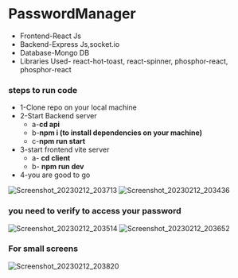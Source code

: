 # PasswordManager
- Frontend-React Js
- Backend-Express Js,socket.io
- Database-Mongo DB
- Libraries Used- react-hot-toast, react-spinner, phosphor-react, phosphor-react
### steps to run code  
   - 1-Clone repo on your local machine
   - 2-Start Backend server
       - a-**cd api**
       - b-**npm i (to install dependencies on your machine)**
       - c-**npm run start**
   - 3-start frontend vite server 
       - a- **cd client**
       - b- **npm run dev**
   - 4-you are good to go
   
![Screenshot_20230212_203713](https://user-images.githubusercontent.com/98267696/218320360-181867d6-ef2a-4555-a6e1-37782d43b3ca.png)
![Screenshot_20230212_203436](https://user-images.githubusercontent.com/98267696/218320379-e217e88b-afcd-4097-92e6-3727b44760e0.png)

### you need to verify to access your password
![Screenshot_20230212_203514](https://user-images.githubusercontent.com/98267696/218320388-da1ceba7-cfa9-4c58-a1ac-e2aa35d4abdb.png)
![Screenshot_20230212_203652](https://user-images.githubusercontent.com/98267696/218320395-fb0eb8f2-aa5f-4649-85f6-8ec896d0505e.png)
### For small screens
![Screenshot_20230212_203820](https://user-images.githubusercontent.com/98267696/218320401-e23dd76f-9e36-4685-8c09-4d72dc67c801.png)
